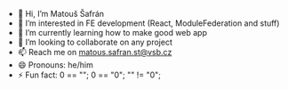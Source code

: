 - 👋 Hi, I’m Matouš Šafrán
- 👀 I’m interested in FE development (React, ModuleFederation and stuff)
- 🌱 I’m currently learning how to make good web app
- 💞️ I’m looking to collaborate on any project
- 📫 Reach me on matous.safran.st@vsb.cz
- 😄 Pronouns: he/him
- ⚡ Fun fact:
      0 == "";
      0 == "0";
      "" != "0";
